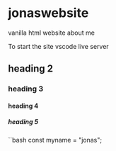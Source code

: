 # jonaswebsite

vanilla html website about me

To start the site vscode live server



## heading 2

### heading 3

#### heading 4

##### heading 5

``bash 
const myname = "jonas";
```


